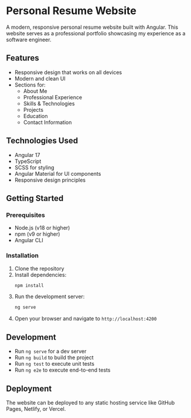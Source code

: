 # Personal Resume Website

A modern, responsive personal resume website built with Angular. This website serves as a professional portfolio showcasing my experience as a software engineer.

## Features

- Responsive design that works on all devices
- Modern and clean UI
- Sections for:
  - About Me
  - Professional Experience
  - Skills & Technologies
  - Projects
  - Education
  - Contact Information

## Technologies Used

- Angular 17
- TypeScript
- SCSS for styling
- Angular Material for UI components
- Responsive design principles

## Getting Started

### Prerequisites

- Node.js (v18 or higher)
- npm (v9 or higher)
- Angular CLI

### Installation

1. Clone the repository
2. Install dependencies:
   ```bash
   npm install
   ```
3. Run the development server:
   ```bash
   ng serve
   ```
4. Open your browser and navigate to `http://localhost:4200`

## Development

- Run `ng serve` for a dev server
- Run `ng build` to build the project
- Run `ng test` to execute unit tests
- Run `ng e2e` to execute end-to-end tests

## Deployment

The website can be deployed to any static hosting service like GitHub Pages, Netlify, or Vercel.